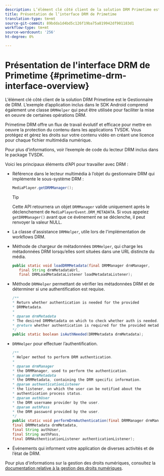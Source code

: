 ```yaml
---
description: L’élément clé côté client de la solution DRM Primetime est le Gestionnaire de DRM. L’exemple d’application inclus dans le SDK Android comprend également une classe DRMHelper qui peut être utilisée pour faciliter la mise en oeuvre de certaines opérations DRM.
title: Présentation de l’interface DRM de Primetime
translation-type: tm+mt
source-git-commit: 89bdda1d4bd5c126f19ba75a819942df901183d1
workflow-type: tm+mt
source-wordcount: '256'
ht-degree: 0%

---
```



# Présentation de l&#39;interface DRM de Primetime {#primetime-drm-interface-overview}

L’élément clé côté client de la solution DRM Primetime est le Gestionnaire de DRM. L’exemple d’application inclus dans le SDK Android comprend également une classe `DRMHelper` qui peut être utilisée pour faciliter la mise en oeuvre de certaines opérations DRM.

<!--<a id="section_4DD54E085AB345FE9BE00865E56B28DB"></a>-->

Primetime DRM offre un flux de travail évolutif et efficace pour mettre en oeuvre la protection du contenu dans les applications TVSDK. Vous protégez et gérez les droits sur votre contenu vidéo en créant une licence pour chaque fichier multimédia numérique.

Pour plus d’informations, voir l’exemple de code du lecteur DRM inclus dans le package TVSDK.

Voici les principaux éléments d’API pour travailler avec DRM :

* Référence dans le lecteur multimédia à l’objet du gestionnaire DRM qui implémente le sous-système DRM :

   ```java
   MediaPlayer.getDRMManager();
   ```

   >[!TIP]
   >
   >Cette API retournera un objet `DRMManager` valide uniquement après le déclenchement de `MediaPlayerEvent.DRM_METADATA`. Si vous appelez `getDRMManager()` avant que ce événement ne se déclenche, il peut renvoyer la valeur NULL.

* La classe d&#39;assistance `DRMHelper`, utile lors de l&#39;implémentation de workflows DRM.
* Méthode de chargeur de métadonnées `DRMHelper`, qui charge les métadonnées DRM lorsqu’elles sont situées dans une URL distincte du média.

   ```java
   public static void loadDRMMetadata(final DRMManager drmManager,  
      final String drmMetadataUrl,  
      final DRMLoadMetadataListener loadMetadataListener);
   ```

* Méthode `DRMHelper` permettant de vérifier les métadonnées DRM et de déterminer si une authentification est requise.

   ```java
   /** 
   * Return whether authentication is needed for the provided 
   * DRMMetadata. 
   * 
   * @param drmMetadata 
   * The desired DRMMetadata on which to check whether auth is needed. 
   * @return whether authentication is required for the provided metadata 
   */ 
   public static boolean isAuthNeeded(DRMMetadata drmMetadata);
   ```

* `DRMHelper` pour effectuer l’authentification.

   ```java
   /** 
   * Helper method to perform DRM authentication. 
   * 
   * @param drmManager 
   * the DRMManager, used to perform the authentication. 
   * @param drmMetadata 
   * the DRMMetadata, containing the DRM specific information. 
   * @param authenticationListener 
   * the listener, on which the user can be notified about the 
   * authentication process status. 
   * @param authUser 
   * the DRM username provider by the user. 
   * @param authPass 
   * the DRM password provided by the user. 
   */ 
   public static void performDrmAuthentication(final DRMManager drmManager,  
   final DRMMetadata drmMetadata,  
   final String authUser,  
   final String authPass,  
   final DRMAuthenticationListener authenticationListener);
   ```

* Événements qui informent votre application de diverses activités et de l’état de DRM.

Pour plus d&#39;informations sur la gestion des droits numériques, consultez la [documentation relative à la gestion des droits numériques](https://helpx.adobe.com/primetime/user-guide.html).
